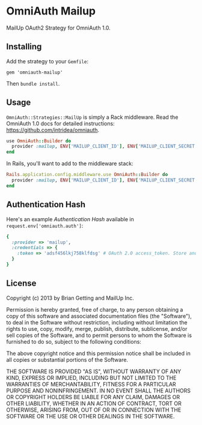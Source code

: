 # OmniAuth Mailup

MailUp OAuth2 Strategy for OmniAuth 1.0.

## Installing

Add the strategy to your `Gemfile`:

    gem 'omniauth-mailup'

Then `bundle install`.

## Usage

`OmniAuth::Strategies::MailUp` is simply a Rack middleware. Read the OmniAuth 1.0 docs for detailed instructions: https://github.com/intridea/omniauth.

```ruby
use OmniAuth::Builder do
  provider :mailup, ENV['MAILUP_CLIENT_ID'], ENV['MAILUP_CLIENT_SECRET']
end
```

In Rails, you'll want to add to the middleware stack:

```ruby
Rails.application.config.middleware.use OmniAuth::Builder do
  provider :mailup, ENV['MAILUP_CLIENT_ID'], ENV['MAILUP_CLIENT_SECRET']
end
```

## Authentication Hash

Here's an example _Authentication Hash_ available in `request.env['omniauth.auth']`:

```ruby
{
  :provider => 'mailup',
  :credentials => {
    :token => 'adsf456lkj758klfdsg' # OAuth 2.0 access_token. Store and use to authenticate API requests.
  }
}
```

## License

Copyright (c) 2013 by Brian Getting and MailUp Inc.

Permission is hereby granted, free of charge, to any person obtaining a copy of this software and associated documentation files (the "Software"), to deal in the Software without restriction, including without limitation the rights to use, copy, modify, merge, publish, distribute, sublicense, and/or sell copies of the Software, and to permit persons to whom the Software is furnished to do so, subject to the following conditions:

The above copyright notice and this permission notice shall be included in all copies or substantial portions of the Software.

THE SOFTWARE IS PROVIDED "AS IS", WITHOUT WARRANTY OF ANY KIND, EXPRESS OR IMPLIED, INCLUDING BUT NOT LIMITED TO THE WARRANTIES OF MERCHANTABILITY, FITNESS FOR A PARTICULAR PURPOSE AND NONINFRINGEMENT. IN NO EVENT SHALL THE AUTHORS OR COPYRIGHT HOLDERS BE LIABLE FOR ANY CLAIM, DAMAGES OR OTHER LIABILITY, WHETHER IN AN ACTION OF CONTRACT, TORT OR OTHERWISE, ARISING FROM, OUT OF OR IN CONNECTION WITH THE SOFTWARE OR THE USE OR OTHER DEALINGS IN THE SOFTWARE.
